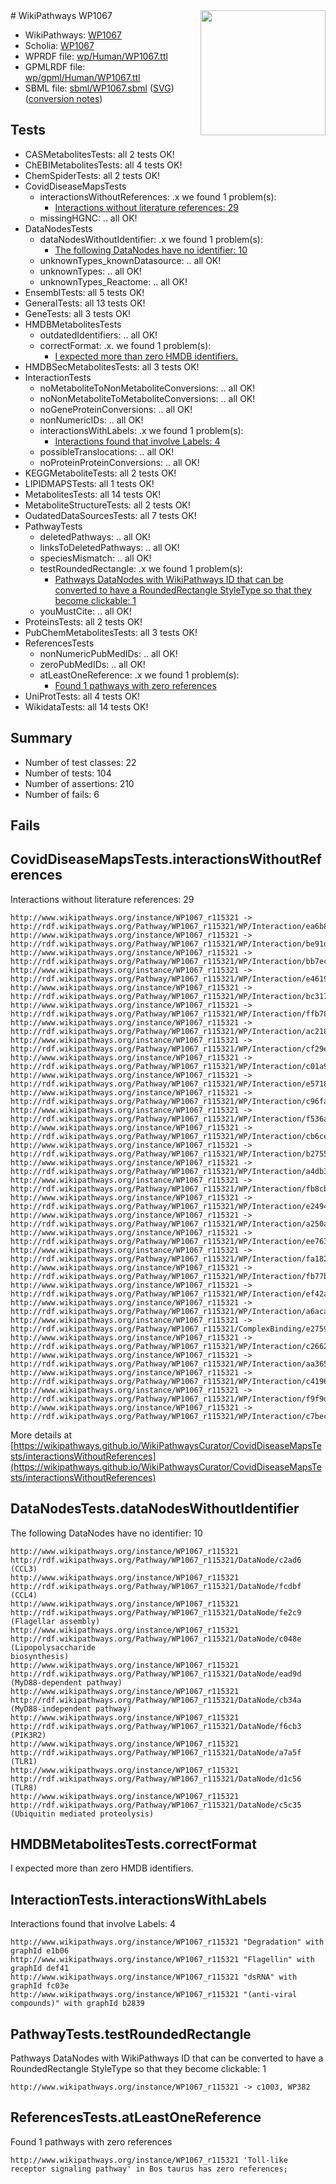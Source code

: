 <img style="float: right; width: 200px" src="../logo.png" />
# WikiPathways WP1067

* WikiPathways: [WP1067](https://identifiers.org/wikipathways:WP1067)
* Scholia: [WP1067](https://scholia.toolforge.org/wikipathways/WP1067)
* WPRDF file: [wp/Human/WP1067.ttl](../wp/Human/WP1067.ttl)
* GPMLRDF file: [wp/gpml/Human/WP1067.ttl](../wp/gpml/Human/WP1067.ttl)
* SBML file: [sbml/WP1067.sbml](../sbml/WP1067.sbml) ([SVG](../sbml/WP1067.svg)) ([conversion notes](../sbml/WP1067.txt))

## Tests
* CASMetabolitesTests: all 2 tests OK!
* ChEBIMetabolitesTests: all 4 tests OK!
* ChemSpiderTests: all 2 tests OK!
* CovidDiseaseMapsTests
    * interactionsWithoutReferences: .x we found 1 problem(s):
        * [Interactions without literature references: 29](#9701cd09)
    * missingHGNC: .. all OK!
* DataNodesTests
    * dataNodesWithoutIdentifier: .x we found 1 problem(s):
        * [The following DataNodes have no identifier: 10](#8792c490)
    * unknownTypes_knownDatasource: .. all OK!
    * unknownTypes: .. all OK!
    * unknownTypes_Reactome: .. all OK!
* EnsemblTests: all 5 tests OK!
* GeneralTests: all 13 tests OK!
* GeneTests: all 3 tests OK!
* HMDBMetabolitesTests
    * outdatedIdentifiers: .. all OK!
    * correctFormat: .x. we found 1 problem(s):
        * [I expected more than zero HMDB identifiers.](#ad154c1e)
* HMDBSecMetabolitesTests: all 3 tests OK!
* InteractionTests
    * noMetaboliteToNonMetaboliteConversions: .. all OK!
    * noNonMetaboliteToMetaboliteConversions: .. all OK!
    * noGeneProteinConversions: .. all OK!
    * nonNumericIDs: .. all OK!
    * interactionsWithLabels: .x we found 1 problem(s):
        * [Interactions found that involve Labels: 4](#630d267b)
    * possibleTranslocations: .. all OK!
    * noProteinProteinConversions: .. all OK!
* KEGGMetaboliteTests: all 2 tests OK!
* LIPIDMAPSTests: all 1 tests OK!
* MetabolitesTests: all 14 tests OK!
* MetaboliteStructureTests: all 2 tests OK!
* OudatedDataSourcesTests: all 7 tests OK!
* PathwayTests
    * deletedPathways: .. all OK!
    * linksToDeletedPathways: .. all OK!
    * speciesMismatch: .. all OK!
    * testRoundedRectangle: .x we found 1 problem(s):
        * [Pathways DataNodes with WikiPathways ID that can be converted to have a RoundedRectangle StyleType so that they become clickable: 1](#9fbad3cb)
    * youMustCite: .. all OK!
* ProteinsTests: all 2 tests OK!
* PubChemMetabolitesTests: all 3 tests OK!
* ReferencesTests
    * nonNumericPubMedIDs: .. all OK!
    * zeroPubMedIDs: .. all OK!
    * atLeastOneReference: .x we found 1 problem(s):
        * [Found 1 pathways with zero references](#35eb778e)
* UniProtTests: all 4 tests OK!
* WikidataTests: all 14 tests OK!


## Summary

* Number of test classes: 22
* Number of tests: 104
* Number of assertions: 210
* Number of fails: 6

## Fails

<a name="9701cd09" />

## CovidDiseaseMapsTests.interactionsWithoutReferences

Interactions without literature references: 29
```
http://www.wikipathways.org/instance/WP1067_r115321 -> http://rdf.wikipathways.org/Pathway/WP1067_r115321/WP/Interaction/ea6b8
http://www.wikipathways.org/instance/WP1067_r115321 -> http://rdf.wikipathways.org/Pathway/WP1067_r115321/WP/Interaction/be91d
http://www.wikipathways.org/instance/WP1067_r115321 -> http://rdf.wikipathways.org/Pathway/WP1067_r115321/WP/Interaction/bb7ec
http://www.wikipathways.org/instance/WP1067_r115321 -> http://rdf.wikipathways.org/Pathway/WP1067_r115321/WP/Interaction/e4619
http://www.wikipathways.org/instance/WP1067_r115321 -> http://rdf.wikipathways.org/Pathway/WP1067_r115321/WP/Interaction/bc317
http://www.wikipathways.org/instance/WP1067_r115321 -> http://rdf.wikipathways.org/Pathway/WP1067_r115321/WP/Interaction/ffb78
http://www.wikipathways.org/instance/WP1067_r115321 -> http://rdf.wikipathways.org/Pathway/WP1067_r115321/WP/Interaction/ac218
http://www.wikipathways.org/instance/WP1067_r115321 -> http://rdf.wikipathways.org/Pathway/WP1067_r115321/WP/Interaction/cf29e
http://www.wikipathways.org/instance/WP1067_r115321 -> http://rdf.wikipathways.org/Pathway/WP1067_r115321/WP/Interaction/c01a9
http://www.wikipathways.org/instance/WP1067_r115321 -> http://rdf.wikipathways.org/Pathway/WP1067_r115321/WP/Interaction/e5718
http://www.wikipathways.org/instance/WP1067_r115321 -> http://rdf.wikipathways.org/Pathway/WP1067_r115321/WP/Interaction/c96fa
http://www.wikipathways.org/instance/WP1067_r115321 -> http://rdf.wikipathways.org/Pathway/WP1067_r115321/WP/Interaction/f536a
http://www.wikipathways.org/instance/WP1067_r115321 -> http://rdf.wikipathways.org/Pathway/WP1067_r115321/WP/Interaction/cb6ce
http://www.wikipathways.org/instance/WP1067_r115321 -> http://rdf.wikipathways.org/Pathway/WP1067_r115321/WP/Interaction/b2755
http://www.wikipathways.org/instance/WP1067_r115321 -> http://rdf.wikipathways.org/Pathway/WP1067_r115321/WP/Interaction/a4db3
http://www.wikipathways.org/instance/WP1067_r115321 -> http://rdf.wikipathways.org/Pathway/WP1067_r115321/WP/Interaction/fb8cb
http://www.wikipathways.org/instance/WP1067_r115321 -> http://rdf.wikipathways.org/Pathway/WP1067_r115321/WP/Interaction/e2494
http://www.wikipathways.org/instance/WP1067_r115321 -> http://rdf.wikipathways.org/Pathway/WP1067_r115321/WP/Interaction/a250a
http://www.wikipathways.org/instance/WP1067_r115321 -> http://rdf.wikipathways.org/Pathway/WP1067_r115321/WP/Interaction/ee763
http://www.wikipathways.org/instance/WP1067_r115321 -> http://rdf.wikipathways.org/Pathway/WP1067_r115321/WP/Interaction/fa182
http://www.wikipathways.org/instance/WP1067_r115321 -> http://rdf.wikipathways.org/Pathway/WP1067_r115321/WP/Interaction/fb77b
http://www.wikipathways.org/instance/WP1067_r115321 -> http://rdf.wikipathways.org/Pathway/WP1067_r115321/WP/Interaction/ef42a
http://www.wikipathways.org/instance/WP1067_r115321 -> http://rdf.wikipathways.org/Pathway/WP1067_r115321/WP/Interaction/a6aca
http://www.wikipathways.org/instance/WP1067_r115321 -> http://rdf.wikipathways.org/Pathway/WP1067_r115321/ComplexBinding/e2759
http://www.wikipathways.org/instance/WP1067_r115321 -> http://rdf.wikipathways.org/Pathway/WP1067_r115321/WP/Interaction/c2662
http://www.wikipathways.org/instance/WP1067_r115321 -> http://rdf.wikipathways.org/Pathway/WP1067_r115321/WP/Interaction/aa365
http://www.wikipathways.org/instance/WP1067_r115321 -> http://rdf.wikipathways.org/Pathway/WP1067_r115321/WP/Interaction/c4196
http://www.wikipathways.org/instance/WP1067_r115321 -> http://rdf.wikipathways.org/Pathway/WP1067_r115321/WP/Interaction/f9f9d
http://www.wikipathways.org/instance/WP1067_r115321 -> http://rdf.wikipathways.org/Pathway/WP1067_r115321/WP/Interaction/c7bec
```

More details at [https://wikipathways.github.io/WikiPathwaysCurator/CovidDiseaseMapsTests/interactionsWithoutReferences](https://wikipathways.github.io/WikiPathwaysCurator/CovidDiseaseMapsTests/interactionsWithoutReferences)

<a name="8792c490" />

## DataNodesTests.dataNodesWithoutIdentifier

The following DataNodes have no identifier: 10
```
http://www.wikipathways.org/instance/WP1067_r115321 http://rdf.wikipathways.org/Pathway/WP1067_r115321/DataNode/c2ad6 (CCL3)
http://www.wikipathways.org/instance/WP1067_r115321 http://rdf.wikipathways.org/Pathway/WP1067_r115321/DataNode/fcdbf (CCL4)
http://www.wikipathways.org/instance/WP1067_r115321 http://rdf.wikipathways.org/Pathway/WP1067_r115321/DataNode/fe2c9 (Flagellar assembly)
http://www.wikipathways.org/instance/WP1067_r115321 http://rdf.wikipathways.org/Pathway/WP1067_r115321/DataNode/c048e (Lipopolysaccharide
biosynthesis)
http://www.wikipathways.org/instance/WP1067_r115321 http://rdf.wikipathways.org/Pathway/WP1067_r115321/DataNode/ead9d (MyD88-dependent pathway)
http://www.wikipathways.org/instance/WP1067_r115321 http://rdf.wikipathways.org/Pathway/WP1067_r115321/DataNode/cb34a (MyD88-independent pathway)
http://www.wikipathways.org/instance/WP1067_r115321 http://rdf.wikipathways.org/Pathway/WP1067_r115321/DataNode/f6cb3 (PIK3R2)
http://www.wikipathways.org/instance/WP1067_r115321 http://rdf.wikipathways.org/Pathway/WP1067_r115321/DataNode/a7a5f (TLR1)
http://www.wikipathways.org/instance/WP1067_r115321 http://rdf.wikipathways.org/Pathway/WP1067_r115321/DataNode/d1c56 (TLR8)
http://www.wikipathways.org/instance/WP1067_r115321 http://rdf.wikipathways.org/Pathway/WP1067_r115321/DataNode/c5c35 (Ubiquitin mediated proteolysis)
```

<a name="ad154c1e" />

## HMDBMetabolitesTests.correctFormat

I expected more than zero HMDB identifiers.
<a name="630d267b" />

## InteractionTests.interactionsWithLabels

Interactions found that involve Labels: 4
```
http://www.wikipathways.org/instance/WP1067_r115321 "Degradation" with graphId e1b06
http://www.wikipathways.org/instance/WP1067_r115321 "Flagellin" with graphId def41
http://www.wikipathways.org/instance/WP1067_r115321 "dsRNA" with graphId fc03e
http://www.wikipathways.org/instance/WP1067_r115321 "(anti-viral compounds)" with graphId b2839
```

<a name="9fbad3cb" />

## PathwayTests.testRoundedRectangle

Pathways DataNodes with WikiPathways ID that can be converted to have a RoundedRectangle StyleType so that they become clickable: 1
```
http://www.wikipathways.org/instance/WP1067_r115321 -> c1003, WP382
 ```

<a name="35eb778e" />

## ReferencesTests.atLeastOneReference

Found 1 pathways with zero references
```
http://www.wikipathways.org/instance/WP1067_r115321 'Toll-like receptor signaling pathway' in Bos taurus has zero references; 
```

